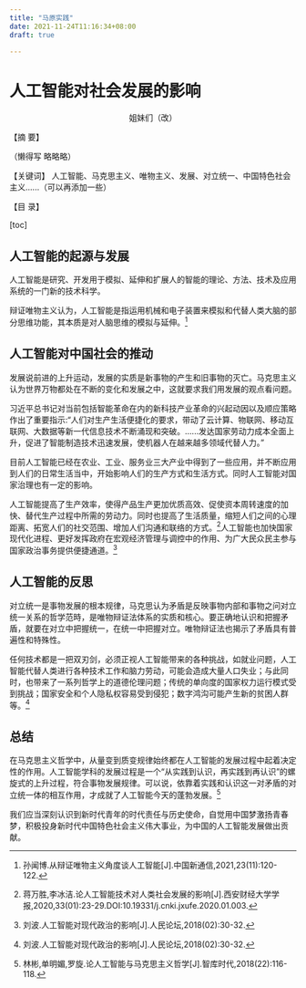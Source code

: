 ```yaml
---
title: "马原实践"
date: 2021-11-24T11:16:34+08:00
draft: true

---
```


# 人工智能对社会发展的影响

<center>
  姐妹们（改）
  </center>

【摘 要】

（懒得写 略略略）

【关键词】
人工智能、马克思主义、唯物主义、发展、对立统一、中国特色社会主义......（可以再添加一些）

【目  录】

[toc]

## 人工智能的起源与发展

人工智能是研究、开发用于模拟、延伸和扩展人的智能的理论、方法、技术及应用系统的一门新的技术科学。

辩证唯物主义认为，人工智能是指运用机械和电子装置来模拟和代替人类大脑的部分思维功能，其本质是对人脑思维的模拟与延伸。[^1]

## 人工智能对中国社会的推动

发展说前进的上升运动，发展的实质是新事物的产生和旧事物的灭亡。马克思主义认为世界万物都处在不断的变化和发展之中，这就要求我们用发展的观点看问题。

习近平总书记对当前包括智能革命在内的新科技产业革命的兴起动因以及顺应策略作出了重要指示:“人们对生产生活便捷化的要求，带动了云计算、物联网、移动互联网、大数据等新一代信息技术不断涌现和突破。......发达国家劳动力成本全面上升，促进了智能制造技术迅速发展，使机器人在越来越多领域代替人力。”

目前人工智能已经在农业、工业、服务业三大产业中得到了一些应用，并不断应用到人们的日常生活当中，开始影响人们的生产方式和生活方式。同时人工智能对国家治理也有一定的影响。

人工智能提高了生产效率，使得产品生产更加优质高效、促使资本周转速度的加快、替代生产过程中所需的劳动力。同时也提高了生活质量，缩短人们之间的心理距离、拓宽人们的社交范围、增加人们沟通和联络的方式。[^2]人工智能也加快国家现代化进程、更好发挥政府在宏观经济管理与调控中的作用、为广大民众民主参与国家政治事务提供便捷通道。[^3]

## 人工智能的反思

对立统一是事物发展的根本规律，马克思认为矛盾是反映事物内部和事物之问对立统一关系的哲学范時，是唯物辩证法体系的实质和核心。要正确地认识和把握矛盾，就要在对立中把握统一，在统一中把握对立。唯物辩证法也揭示了矛盾具有普遍性和特殊性。

任何技术都是一把双刃剑，必须正视人工智能带来的各种挑战，如就业问题，人工智能代替人类进行各种技术工作和脑力劳动，可能会造成大量人口失业；与此同时，也带来了一系列哲学上的道德伦理问题；传统的单向度的国家权力运行模式受到挑战；国家安全和个人隐私权容易受到侵犯；数字鸿沟可能产生新的贫困人群等。[^4]

## 总结

在马克思主义哲学中，从量变到质变规律始终都在人工智能的发展过程中起着决定性的作用。人工智能学科的发展过程是一个“从实践到认识，再实践到再认识”的螺旋式的上升过程，符合事物发展规律。可以说，依靠着实践和认识这一对矛盾的对立统一体的相互作用，才成就了人工智能今天的蓬勃发展。[^5]

我们应当深刻认识到新时代青年的时代责任与历史使命，自觉用中国梦激扬青春梦，积极投身新时代中国特色社会主义伟大事业，为中国的人工智能发展做出贡献。

[^1]: 孙闻博.从辩证唯物主义角度谈人工智能[J].中国新通信,2021,23(11):120-122.
[^2]: 蒋万胜,李冰洁.论人工智能技术对人类社会发展的影响[J].西安财经大学学报,2020,33(01):23-29.DOI:10.19331/j.cnki.jxufe.2020.01.003.
[^3]: 刘波.人工智能对现代政治的影响[J].人民论坛,2018(02):30-32.
[^4]: 刘波.人工智能对现代政治的影响[J].人民论坛,2018(02):30-32.
[^5]: 林彬,单明媚,罗旋.论人工智能与马克思主义哲学[J].智库时代,2018(22):116-118.
